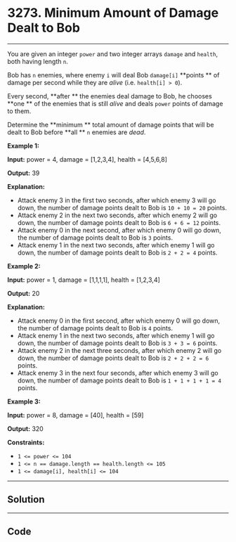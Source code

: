 # 3273. Minimum Amount of Damage Dealt to Bob

---

You are given an integer `power` and two integer arrays `damage` and `health`, both having length `n`.

Bob has `n` enemies, where enemy `i` will deal Bob `damage[i]` **points ** of damage per second while they are _alive_ (i.e. `health[i] > 0`).

Every second, **after ** the enemies deal damage to Bob, he chooses **one ** of the enemies that is still _alive_ and deals `power` points of damage to them.

Determine the **minimum ** total amount of damage points that will be dealt to Bob before **all ** `n` enemies are _dead_.

 

**Example 1:**

**Input:** power = 4, damage = [1,2,3,4], health = [4,5,6,8]

**Output:** 39

**Explanation:**

  * Attack enemy 3 in the first two seconds, after which enemy 3 will go down, the number of damage points dealt to Bob is `10 + 10 = 20` points.
  * Attack enemy 2 in the next two seconds, after which enemy 2 will go down, the number of damage points dealt to Bob is `6 + 6 = 12` points.
  * Attack enemy 0 in the next second, after which enemy 0 will go down, the number of damage points dealt to Bob is `3` points.
  * Attack enemy 1 in the next two seconds, after which enemy 1 will go down, the number of damage points dealt to Bob is `2 + 2 = 4` points.



**Example 2:**

**Input:** power = 1, damage = [1,1,1,1], health = [1,2,3,4]

**Output:** 20

**Explanation:**

  * Attack enemy 0 in the first second, after which enemy 0 will go down, the number of damage points dealt to Bob is `4` points.
  * Attack enemy 1 in the next two seconds, after which enemy 1 will go down, the number of damage points dealt to Bob is `3 + 3 = 6` points.
  * Attack enemy 2 in the next three seconds, after which enemy 2 will go down, the number of damage points dealt to Bob is `2 + 2 + 2 = 6` points.
  * Attack enemy 3 in the next four seconds, after which enemy 3 will go down, the number of damage points dealt to Bob is `1 + 1 + 1 + 1 = 4` points.



**Example 3:**

**Input:** power = 8, damage = [40], health = [59]

**Output:** 320

 

**Constraints:**

  * `1 <= power <= 104`
  * `1 <= n == damage.length == health.length <= 105`
  * `1 <= damage[i], health[i] <= 104`

---

## Solution



---

## Code
```python


```